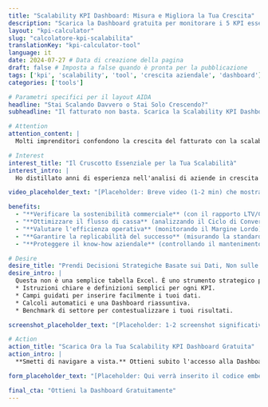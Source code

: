 ```yaml
---
title: "Scalability KPI Dashboard: Misura e Migliora la Tua Crescita"
description: "Scarica la Dashboard gratuita per monitorare i 5 KPI essenziali che predicono la capacità della tua azienda di scalare in modo sostenibile. Basato su LTV/CAC, CCC, Margine Lordo e altri."
layout: "kpi-calculator"
slug: "calcolatore-kpi-scalabilita"
translationKey: "kpi-calculator-tool"
language: it
date: 2024-07-27 # Data di creazione della pagina
draft: false # Imposta a false quando è pronta per la pubblicazione
tags: ['kpi', 'scalability', 'tool', 'crescita aziendale', 'dashboard']
categories: ['tools']

# Parametri specifici per il layout AIDA
headline: "Stai Scalando Davvero o Stai Solo Crescendo?"
subheadline: "Il fatturato non basta. Scarica la Scalability KPI Dashboard Gratuita per monitorare i 5 KPI che predicono la tua VERA capacità di scalare."

# Attention
attention_content: |
  Molti imprenditori confondono la crescita del fatturato con la scalabilità. Ma aumentare le vendite senza solide fondamenta significa costruire un gigante dai piedi d'argilla. **Stai guidando la tua azienda guardando solo lo specchietto retrovisore?** Scopri se la tua crescita è sostenibile o se rischi di esaurire cassa e risorse prima di raggiungere i tuoi obiettivi.

# Interest
interest_title: "Il Cruscotto Essenziale per la Tua Scalabilità"
interest_intro: |
  Ho distillato anni di esperienza nell'analisi di aziende in crescita in una **Dashboard semplice e potente (basata su Google Sheets)**. Ti guida passo passo nel monitoraggio dei 5 indicatori *predittivi* che rivelano la salute della tua scalabilità, permettendoti di:

video_placeholder_text: "[Placeholder: Breve video (1-2 min) che mostra la dashboard e i suoi benefici]"

benefits:
  - "**Verificare la sostenibilità commerciale** (con il rapporto LTV/CAC)"
  - "**Ottimizzare il flusso di cassa** (analizzando il Ciclo di Conversione di Cassa)"
  - "**Valutare l'efficienza operativa** (monitorando il Margine Lordo)"
  - "**Garantire la replicabilità del successo** (misurando la standardizzazione dei processi)"
  - "**Proteggere il know-how aziendale** (controllando il mantenimento dei talenti chiave)"

# Desire
desire_title: "Prendi Decisioni Strategiche Basate sui Dati, Non sulle Sensazioni"
desire_intro: |
  Questa non è una semplice tabella Excel. È uno strumento strategico progettato per imprenditori e manager che vogliono **smettere di reagire alle emergenze e iniziare a costruire proattivamente il futuro**. Include:
  * Istruzioni chiare e definizioni semplici per ogni KPI.
  * Campi guidati per inserire facilmente i tuoi dati.
  * Calcoli automatici e una Dashboard riassuntiva.
  * Benchmark di settore per contestualizzare i tuoi risultati.

screenshot_placeholder_text: "[Placeholder: 1-2 screenshot significativi del Calcolatore, es. Dashboard e un foglio KPI]"

# Action
action_title: "Scarica Ora la Tua Scalability KPI Dashboard Gratuita"
action_intro: |
  **Smetti di navigare a vista.** Ottieni subito l'accesso alla Dashboard inserendo la tua email qui sotto. Riceverai immediatamente il link per creare la tua copia personale e iniziare a monitorare ciò che conta davvero per una crescita sana e duratura.

form_placeholder_text: "[Placeholder: Qui verrà inserito il codice embed del form MailerLite]"

final_cta: "Ottieni la Dashboard Gratuitamente"
---
```


<!-- Il contenuto principale della pagina è gestito dal layout `tools/kpi-calculator.html` tramite i parametri del front matter. -->
<!-- Puoi aggiungere qui eventuale contenuto aggiuntivo se necessario, ma per questo tipo di pagina solitamente non serve. --> 